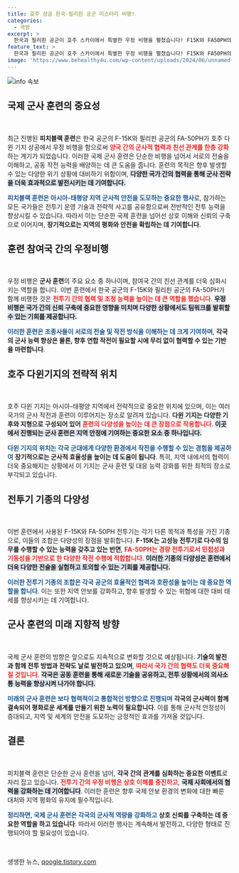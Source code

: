 ```yaml
---
title: 호주 상공 한국·필리핀 공군 미스터리 비행!
categories:
  - 국방
excerpt: >
  한국과 필리핀 공군이 호주 스카이에서 특별한 우정 비행을 펼쳤습니다! F15K와 FA50PH의 화려한 공중 퍼포먼스가 전 세계의 시선을 사로잡았습니다. 이 특별한 순간을 놓치지 마세요!
feature_text: >
  한국과 필리핀 공군이 호주 스카이에서 특별한 우정 비행을 펼쳤습니다! F15K와 FA50PH의 화려한 공중 퍼포먼스가 전 세계의 시선을 사로잡았습니다. 이 특별한 순간을 놓치지 마세요!
image: 'https://www.behealthy4u.com/wp-content/uploads/2024/06/unnamed-file.png'
---
```


<p><img src="https://www.behealthy4u.com/wp-content/uploads/2024/06/unnamed-file.png" alt="info 속보" /></p>

<h2 data-ke-size="size26">국제 군사 훈련의 중요성</h2>

<p data-ke-size="size16">&nbsp;</p>

<p data-ke-size="size16">최근 진행된 <b>피치블랙 훈련</b>은 한국 공군의 F-15K와 필리핀 공군의 FA-50PH가 호주 다윈 기지 상공에서 우정 비행을 함으로써 <b><span style="color: #ee2323;">양국 간의 군사적 협력과 친선 관계를 한층 강화</span></b>하는 계기가 되었습니다. 이러한 국제 군사 훈련은 단순한 비행을 넘어서 서로의 전술을 이해하고, 공동 작전 능력을 배양하는 데 큰 도움을 줍니다. 훈련의 목적은 향후 발생할 수 있는 다양한 위기 상황에 대비하기 위함이며, <b><span style="background-color: #21538527;">다양한 국가 간의 협력을 통해 군사 전략을 더욱 효과적으로 발전시키는 데 기여합니다.</span></b></p>

<p data-ke-size="size16"><b><span style="color: #1a5490;">피치블랙 훈련은 아시아-태평양 지역 군사적 안전을 도모하는 중요한 행사</span></b>로, 참가하는 모든 국가들은 전투기 운영 기술과 전략적 사고를 공유함으로써 전반적인 전투 능력을 향상시킬 수 있습니다. 따라서 이는 단순한 국제 훈련을 넘어선 상호 이해와 신뢰의 구축으로 이어지며, <b>장기적으로는 지역의 평화와 안전을 확립하는 데 기여합니다</b>.</p>

<h2 data-ke-size="size26">훈련 참여국 간의 우정비행</h2>

<p data-ke-size="size16">&nbsp;</p>

<p data-ke-size="size16">우정 비행은 <b>군사 훈련</b>의 주요 요소 중 하나이며, 참여국 간의 친선 관계를 더욱 심화시키는 역할을 합니다. 이번 훈련에서 한국 공군의 F-15K와 필리핀 공군의 FA-50PH가 함께 비행한 것은 <b><span style="color: #ee2323;">전투기 간의 협력 및 조정 능력을 높이는 데 큰 역할을 했습니다</span></b>. <b><span style="background-color: #21538527;">우정 비행은 국가 간의 신뢰 구축에 중요한 영향을 미치며 다양한 상황에서도 팀워크를 발휘할 수 있는 기회를 제공합니다.</span></b></p>

<p data-ke-size="size16"><b><span style="color: #1a5490;">이러한 훈련은 조종사들이 서로의 전술 및 작전 방식을 이해하는 데 크게 기여하며</span></b>, <b>각국의 군사 능력 향상은 물론, 향후 연합 작전이 필요할 시에 무리 없이 협력할 수 있는 기반을 마련합니다</b>.</p>

<h2 data-ke-size="size26">호주 다윈기지의 전략적 위치</h2>

<p data-ke-size="size16">&nbsp;</p>

<p data-ke-size="size16">호주 다윈 기지는 아시아-태평양 지역에서 전략적으로 중요한 위치에 있으며, 이는 여러 국가의 군사 작전과 훈련이 이루어지는 장소로 알려져 있습니다. <b>다윈 기지는 다양한 기후와 지형으로 구성되어 있어</b> <b><span style="color: #ee2323;">훈련의 다양성을 높이는 데 큰 장점으로 작용합니다</span></b>. <b><span style="background-color: #21538527;">이곳에서 진행되는 군사 훈련은 지역 안정에 기여하는 중요한 요소 중 하나입니다.</span></b></p>

<p data-ke-size="size16"><b><span style="color: #1a5490;">다윈 기지의 위치는 각국 군대에게 다양한 환경에서 작전을 수행할 수 있는 경험을 제공하여</span></b> <b>장기적으로는 군사적 효율성을 높이는 데 도움이 됩니다</b>. 특히, 지역 내에서의 협력이 더욱 중요해지는 상황에서 이 기지는 군사 훈련 및 대응 능력 강화를 위한 최적의 장소로 부각되고 있습니다.</p>

<h2 data-ke-size="size26">전투기 기종의 다양성</h2>

<p data-ke-size="size16">&nbsp;</p>

<p data-ke-size="size16">이번 훈련에서 사용된 F-15K와 FA-50PH 전투기는 각기 다른 목적과 특성을 가진 기종으로, 이들의 조합은 다양성의 장점을 발휘합니다. <b>F-15K는 고성능 전투기로 다수의 임무를 수행할 수 있는 능력을 갖추고 있는 반면</b>, <b><span style="color: #ee2323;">FA-50PH는 경량 전투기로서 민첩성과 기동성을 기반으로 한 다양한 작전 수행에 적합합니다</span></b>. <b><span style="background-color: #21538527;">이러한 기종의 다양성은 훈련에서 더욱 다양한 전술을 실험하고 토의할 수 있는 기회를 제공합니다.</span></b></p>

<p data-ke-size="size16"><b><span style="color: #1a5490;">이러한 전투기 기종의 조합은 각국 공군의 효율적인 협력과 호환성을 높이는 데 중요한 역할을 합니다</span></b>. 이는 또한 지역 안보를 강화하고, 향후 발생할 수 있는 위협에 대한 대비 태세를 향상시키는 데 기여합니다.</p>

<h2 data-ke-size="size26">군사 훈련의 미래 지향적 방향</h2>

<p data-ke-size="size16">&nbsp;</p>

<p data-ke-size="size16">국제 군사 훈련의 방향은 앞으로도 지속적으로 변화할 것으로 예상됩니다. <b>기술의 발전과 함께 전투 방법과 전략도 날로 발전하고 있으며</b>, <b><span style="color: #ee2323;">따라서 국가 간의 협력도 더욱 중요해질 것입니다</span></b>. <b><span style="background-color: #21538527;">각국은 공동 훈련을 통해 새로운 기술을 공유하고, 전투 상황에서의 의사소통 능력을 향상시켜 나가야 합니다.</span></b></p>

<p data-ke-size="size16"><b><span style="color: #1a5490;">미래의 군사 훈련은 보다 협력적이고 통합적인 방향으로 진행되며</span></b> <b>각국의 군사력이 함께 결속되어 평화로운 세계를 만들기 위한 노력이 필요합니다</b>. 이를 통해 군사적 안정성이 증대되고, 지역 및 세계의 안전을 도모하는 긍정적인 효과를 가져올 것입니다.</p>

<h2 data-ke-size="size26">결론</h2>

<p data-ke-size="size16">&nbsp;</p>

<p data-ke-size="size16">피치블랙 훈련은 단순한 군사 훈련을 넘어, <b>각국 간의 관계를 심화하는 중요한 이벤트</b>로 자리 잡고 있습니다. <b><span style="color: #ee2323;">전투기 간의 우정 비행은 상호 이해를 증진하고</span></b>, <b><span style="background-color: #21538527;">국제 사회에서의 협력을 강화하는 데 기여합니다</span></b>. 이러한 훈련은 향후 국제 안보 환경의 변화에 대한 빠른 대처와 지역 평화의 유지에 필수적입니다.</p>

<p data-ke-size="size16"><b><span style="color: #1a5490;">정리하면, 국제 군사 훈련은 각국의 군사적 역량을 강화하고</span></b> <b>상호 신뢰를 구축하는 데 중요한 역할을 하고 있습니다</b>. 따라서 이러한 행사는 계속해서 발전하고, 다양한 형태로 진행되어야 할 필요성이 있습니다.</p>

<p data-ke-size="size16">&nbsp;</p>
생생한 뉴스, <a href="https://qoogle.tistory.com" rel="dofollow">qoogle.tistory.com</a>


